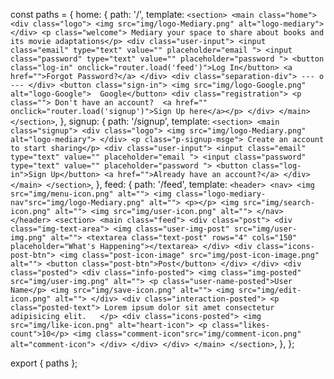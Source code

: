 const paths = {
  home: {
    path: '/',
    template: `
        <section>
        <main class="home">
        <div class="logo">
            <img src="img/logo-Mediary.png" alt="logo-mediary">
        </div>
        <p class="welcome"> Mediary your space to share about books and its movie adaptations</p>
        <div class="user-input">
            <input class="email" type="text" value="" placeholder="email ">
            <input class="password" type="text" value="" placeholder="password ">
            <button class="log-in" onclick="router.load('feed')">Log In</button>
            <a href="">Forgot Password?</a>
        </div>
        <div class="separation-div"> --- o --- </div>
        <button class="sign-in"> <img src="img/logo-Google.png" alt="logo-Google">  Google</button>
        <div class="registration">
            <p class=""> Don't have an account?  <a href="" onclick="router.load('signup')">Sign Up here</a></p>
        </div>
        </main>
        </section>
        `,
  },
  signup: {
    path: '/signup',
    template: `
        <section>
            <main class="signup">
            <div class="logo">
                <img src="img/logo-Mediary.png" alt="logo-mediary">
            </div>
            <p class="p-signup-msge"> Create an account to start sharing</p>
            <div class="user-input">
                <input class="email" type="text" value="" placeholder="email ">
                <input class="password" type="text" value="" placeholder="password ">
                <button class="log-in">Sign Up</button>
                <a href="">Already have an account?</a>
            </div>
            </main>
        </section>
        `,
  },
  feed: {
    path: '/feed',
    template: `
        <header>
    <nav>
      <img src="img/menu-icon.png" alt="">
      <img class="logo-mediary-nav"src="img/logo-Mediary.png" alt="">
      <p></p>
      <img src="img/search-icon.png" alt="">
      <img src="img/user-icon.png" alt="">
    </nav>
        </header>
        <section>
        <main class="feed">
        <div class="post">
        <div class="img-text-area">
          <img class="user-img-post" src="img/user-img.png" alt="">
          <textarea class="text-post" rows="4" cols="150" placeholder="What's Happening"></textarea>
        </div>
        <div class="icons-post-btn">
          <img class="post-icon-image" src="img/post-icon-image.png" alt="">
          <button class="post-btn">Post</button>
        </div>
        </div>
        <div class="posted">
        <div class="info-posted">
          <img class="img-posted" src="img/user-img.png" alt="">
          <p class="user-name-posted">User Name</p>
          <img src="img/save-icon.png" alt="">
          <img src="img/edit-icon.png" alt="">
        </div>
        <div class="interaction-posted">
          <p class="posted-text"> Lorem ipsum dolor sit amet consectetur adipisicing elit.   </p>
          <div class="icons-posted">
            <img  src="img/like-icon.png" alt="heart-icon">
            <p class="likes-count">10</p>
            <img class="comment-icon"src="img/comment-icon.png" alt="comment-icon">
          </div>
        </div>
        </div>
        </main>
        </section>
        `,
  },
};

export { paths };
